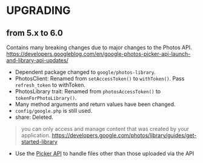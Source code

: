 # UPGRADING

## from 5.x to 6.0
Contains many breaking changes due to major changes to the Photos API.  
https://developers.googleblog.com/en/google-photos-picker-api-launch-and-library-api-updates/

- Dependent package changed to `google/photos-library`.
- PhotosClient: Renamed from `setAccessToken()` to `withToken()`. Pass `refresh_token` to withToken.
- PhotosLibrary trait: Renamed from `photosAccessToken()` to `tokenForPhotoLibrary()`.
- Many method arguments and return values have been changed.
- `config/google.php` is still used.
- share: Deleted.

> you can only access and manage content that was created by your application.
> https://developers.google.com/photos/library/guides/get-started-library

- Use the [Picker API](./docs/picker.md) to handle files other than those uploaded via the API
